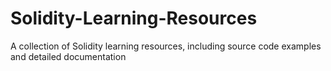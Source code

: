# Solidity-Learning-Resources
A collection of Solidity learning resources, including source code examples and detailed documentation
